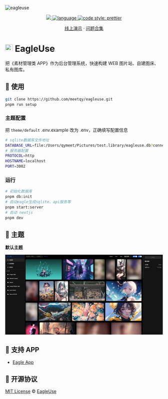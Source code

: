 ![eagleuse](https://github.com/meetqy/eagleuse/blob/develop/readme/preview.gif?raw=true)

<p align='center'>
    <a href="https://github.com/meetqy/eagleuse/blob/master/LICENSE" target="_blank">
        <img src="https://img.shields.io/github/license/meetqy/eagleuse"/>
    </a>
    <a href="https://www.typescriptlang.org" target="_black">
        <img src="https://img.shields.io/badge/language-TypeScript-blue.svg" alt="language">
    </a>
    <a href="https://github.com/prettier/prettier" target="_black"> 
        <img alt="code style: prettier" src="https://img.shields.io/badge/code_style-prettier-ff69b4.svg"/> 
    </a>
</p>

<p align='center'>
    <a href='https://rao.pics'>线上演示</a> ·
    <a href='https://github.com/meetqy/eagleuse/issues/61'>问题合集</a> 
</p>

# <img src='https://github.com/meetqy/eagleuse/raw/develop/themes/default/public/static/favicon.ico?raw=true' height="24px" width="24px" /> EagleUse

把《素材管理类 APP》作为后台管理系统，快速构建 WEB 图片站、自建图床、私有图库。

## 👀 使用

```sh
git clone https://github.com/meetqy/eagleuse.git
pnpm run setup
```

### 主题配置

把 `theme/default` .env.example 改为 .env，正确填写配置信息

```sh
# sqlite数据库文件地址
DATABASE_URL=file:/Users/qymeet/Pictures/test.library/eagleuse.db?connection_limit=1
# 服务器配置
PROTOCOL=http
HOSTNAME=localhost
PORT=3002
```

### 运行

```sh
# 初始化数据库
pnpm db:init
# 启动eagle生成sqlite、api服务等
pnpm start:server
# 启动 nextjs
pnpm dev
```

## 🎨 主题

**默认主题**

![](./readme/default-theme.jpg)

## 📏 支持 APP

- [Eagle App](https://eagle.cool/)

## 📄 开源协议

[MIT License](https://github.com/meetqy/eagleuse/blob/master/LICENSE) © [EagleUse](https://github.com/eagleuse)
